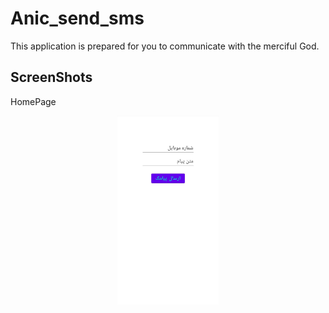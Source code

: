 # Anic_send_sms

This application is prepared for you to communicate with the merciful God.

## ScreenShots

HomePage

<p align="center" width="100%">
    <img width="32%" src="screenshot/send_sms.jpeg">
</p>

